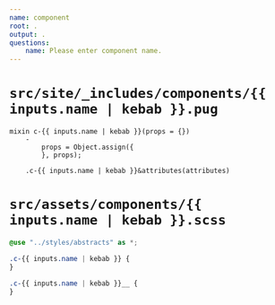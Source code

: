 ```yaml
---
name: component
root: .
output: .
questions:
    name: Please enter component name.
---
```


# `src/site/_includes/components/{{ inputs.name | kebab }}.pug`

```pug
mixin c-{{ inputs.name | kebab }}(props = {})
	-
		props = Object.assign({
		}, props);

	.c-{{ inputs.name | kebab }}&attributes(attributes)

```

# `src/assets/components/{{ inputs.name | kebab }}.scss`

```scss
@use "../styles/abstracts" as *;

.c-{{ inputs.name | kebab }} {
}

.c-{{ inputs.name | kebab }}__ {
}

```
